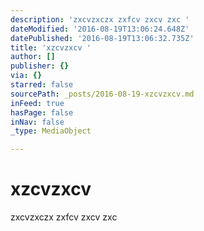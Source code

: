 ```yaml
---
description: 'zxcvzxczx zxfcv zxcv zxc '
dateModified: '2016-08-19T13:06:24.648Z'
datePublished: '2016-08-19T13:06:32.735Z'
title: 'xzcvzxcv '
author: []
publisher: {}
via: {}
starred: false
sourcePath: _posts/2016-08-19-xzcvzxcv.md
inFeed: true
hasPage: false
inNav: false
_type: MediaObject

---
```

# xzcvzxcv 

zxcvzxczx zxfcv zxcv zxc